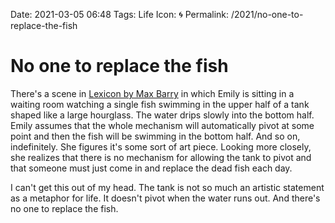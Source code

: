 Date: 2021-03-05 06:48
Tags: Life
Icon: 🌀
Permalink: /2021/no-one-to-replace-the-fish

# No one to replace the fish

There's a scene in [Lexicon by Max Barry](https://bookshop.org/books/lexicon-9780143125426/9780143125426) in which Emily is sitting in a waiting room watching a single fish swimming in the upper half of a tank shaped like a large hourglass. The water drips slowly into the bottom half. Emily assumes that the whole mechanism will automatically pivot at some point and then the fish will be swimming in the bottom half. And so on, indefinitely. She figures it's some sort of art piece. Looking more closely, she realizes that there is no mechanism for allowing the tank to pivot and that someone must just come in and replace the dead fish each day.

I can't get this out of my head. The tank is not so much an artistic statement as a metaphor for life. It doesn't pivot when the water runs out. And there's no one to replace the fish.

